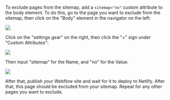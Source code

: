 To exclude pages from the sitemap, add a `sitemap="no"` custom attribute to the body element. To do this, go to the page you want to exclude from the sitemap, then click on the "Body" element in the navigator on the left:

![](https://smarterlabs.notion.site/image/https%3A%2F%2Fs3-us-west-2.amazonaws.com%2Fsecure.notion-static.com%2F932858ff-b6fb-4028-a4c5-47e0fbd1683c%2FScreen_Shot_2021-07-19_at_12.36.47_PM.png?table=block&id=a603aa38-e46f-4f6e-9868-ce37f94f7ecc&spaceId=2089b25c-d262-479d-a1ff-9c3871a1c564)

Click on the "settings gear" on the right, then click the "+" sign under "Custom Attributes":

![](https://smarterlabs.notion.site/image/https%3A%2F%2Fs3-us-west-2.amazonaws.com%2Fsecure.notion-static.com%2F44dfa732-0c38-4653-97c0-18ca18b4f9fb%2FScreen_Shot_2021-07-19_at_12.38.55_PM.png?table=block&id=df15547e-0d77-47d9-9b6c-241d8816235f&spaceId=2089b25c-d262-479d-a1ff-9c3871a1c564)

Then input "sitemap" for the Name, and "no" for the Value:

![](https://smarterlabs.notion.site/image/https%3A%2F%2Fs3-us-west-2.amazonaws.com%2Fsecure.notion-static.com%2F538d2940-41da-46d0-b68a-631c00566493%2FScreen_Shot_2021-07-19_at_12.39.38_PM.png?table=block&id=76156018-6a15-43ce-b5f0-21bf020aa072&spaceId=2089b25c-d262-479d-a1ff-9c3871a1c564)

After that, publish your Webflow site and wait for it to deploy to Netlify. After that, this page should be excluded from your sitemap. Repeat for any other pages you want to exclude.
